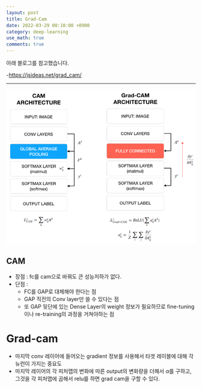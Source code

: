 ```yaml
---
layout: post
title: Grad-Cam
date: 2022-03-29 00:10:00 +0900
category: deep-learning
use_math: true
comments: true
---
```

아래 블로그를 참고했습니다.

-<https://jsideas.net/grad_cam/>

---

![alt image](/public/img/220329/grad_cam.png)

## CAM

- 장점 : fc를 cam으로 바꿔도 큰 성능저하가 없다.
- 단점 :
  - FC를 GAP로 대체해야 한다는 점
  - GAP 직전의 Conv layer만 쓸 수 있다는 점
  - 또 GAP 뒷단에 있는 Dense Layer의 weight 정보가 필요하므로 fine-tuning이나 re-training의 과정을 거쳐야하는 점

# Grad-cam

- 마지막 conv 레이어에 들어오는 gradient 정보를 사용해서 타겟 레이블에 대해 각 뉴런이 가지는 중요도
- 마지막 레이어의 각 피처맵의 변화에 따른 output의 변화량을 더해서 $\alpha$를 구하고, 그것을 각 피처맵에 곱해서 relu를 하면 grad cam을 구할 수 있다.